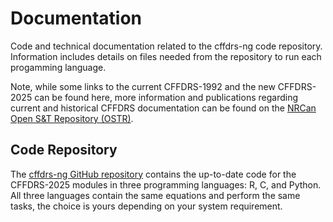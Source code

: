 # Documentation

Code and technical documentation related to the cffdrs-ng code repository. Information includes details on files needed from the repository to run each progamming language.

Note, while some links to the current CFFDRS-1992 and the new CFFDRS-2025 can be found here, more information and publications regarding current and historical CFFDRS documentation can be found on the [NRCan Open S&T Repository (OSTR)](https://ostrnrcan-dostrncan.canada.ca/home).

## Code Repository

The [cffdrs-ng GitHub repository](https://github.com/nrcan-cfs-fire/cffdrs-ng/tree/main) contains the up-to-date code for the CFFDRS-2025 modules in three programming languages: R, C, and Python. All three languages contain the same equations and perform the same tasks, the choice is yours depending on your system requirement.